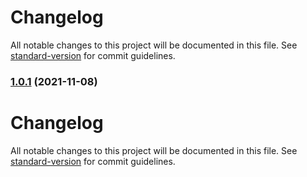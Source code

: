 # Changelog

All notable changes to this project will be documented in this file. See [standard-version](https://github.com/conventional-changelog/standard-version) for commit guidelines.

### [1.0.1](https://github.com/thomijasir/react-boilerplate/compare/v1.0.0...v1.0.1) (2021-11-08)

# Changelog

All notable changes to this project will be documented in this file. See [standard-version](https://github.com/conventional-changelog/standard-version) for commit guidelines.
